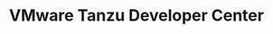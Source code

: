 ---
title: "VMware Tanzu Developer Center"
linkTitle: "VMware Tanzu Developer Center"
description: "VMware Tanzu Developer Center provides Platform engineers, automation experts, and developers with resources from our community. Our developer advocates are here to share their expertise so you can discover best practices, learn new technologies and stay up to date with the latest tools."
tagline: "Learn From The Experts"
featured: 
- {"contentType": "Guide", "name": "spring-webclient-gs"}
- {"contentType": "Show", "name": "enlightning"}
- {"contentType": "Blog", "name": "circuit-breaker-pattern-c-sharp"}
topicGroups:
- {"name": "Modern Applications", "weight": 1}
- {"name": "Application Development", "weight": 2}
- {"name": "Kubernetes Platform", "weight": 3}
---